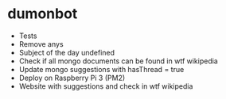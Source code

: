 # dumonbot
- Tests
- Remove anys
- Subject of the day undefined
- Check if all mongo documents can be found in wtf wikipedia
- Update mongo suggestions with hasThread = true
- Deploy on Raspberry Pi 3 (PM2)
- Website with suggestions and check in wtf wikipedia


